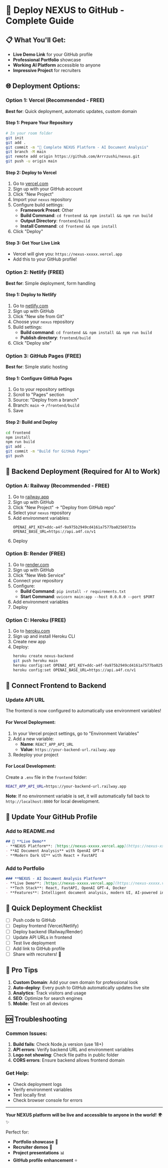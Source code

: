 # 🚀 **Deploy NEXUS to GitHub - Complete Guide**

## 📋 **What You'll Get:**
- **Live Demo Link** for your GitHub profile
- **Professional Portfolio** showcase
- **Working AI Platform** accessible to anyone
- **Impressive Project** for recruiters

## 🌐 **Deployment Options:**

### **Option 1: Vercel (Recommended - FREE)**
**Best for**: Quick deployment, automatic updates, custom domain

#### **Step 1: Prepare Your Repository**
```bash
# In your room folder
git init
git add .
git commit -m "🚀 Complete NEXUS Platform - AI Document Analysis"
git branch -M main
git remote add origin https://github.com/Arrrzushi/nexus.git
git push -u origin main
```

#### **Step 2: Deploy to Vercel**
1. Go to [vercel.com](https://vercel.com)
2. Sign up with your GitHub account
3. Click "New Project"
4. Import your `nexus` repository
5. Configure build settings:
   - **Framework Preset**: Other
   - **Build Command**: `cd frontend && npm install && npm run build`
   - **Output Directory**: `frontend/build`
   - **Install Command**: `cd frontend && npm install`
6. Click "Deploy"

#### **Step 3: Get Your Live Link**
- Vercel will give you: `https://nexus-xxxxx.vercel.app`
- Add this to your GitHub profile!

### **Option 2: Netlify (FREE)**
**Best for**: Simple deployment, form handling

#### **Step 1: Deploy to Netlify**
1. Go to [netlify.com](https://netlify.com)
2. Sign up with GitHub
3. Click "New site from Git"
4. Choose your `nexus` repository
5. Build settings:
   - **Build command**: `cd frontend && npm install && npm run build`
   - **Publish directory**: `frontend/build`
6. Click "Deploy site"

### **Option 3: GitHub Pages (FREE)**
**Best for**: Simple static hosting

#### **Step 1: Configure GitHub Pages**
1. Go to your repository settings
2. Scroll to "Pages" section
3. Source: "Deploy from a branch"
4. Branch: `main` → `/frontend/build`
5. Save

#### **Step 2: Build and Deploy**
```bash
cd frontend
npm install
npm run build
git add .
git commit -m "Build for GitHub Pages"
git push
```

## 🔧 **Backend Deployment (Required for AI to Work)**

### **Option A: Railway (Recommended - FREE)**
1. Go to [railway.app](https://railway.app)
2. Sign up with GitHub
3. Click "New Project" → "Deploy from GitHub repo"
4. Select your `nexus` repository
5. Add environment variables:
   ```
   OPENAI_API_KEY=ddc-a4f-9a975b2949cd4161a7577ba02560733a
   OPENAI_BASE_URL=https://api.a4f.co/v1
   ```
6. Deploy

### **Option B: Render (FREE)**
1. Go to [render.com](https://render.com)
2. Sign up with GitHub
3. Click "New Web Service"
4. Connect your repository
5. Configure:
   - **Build Command**: `pip install -r requirements.txt`
   - **Start Command**: `uvicorn main:app --host 0.0.0.0 --port $PORT`
6. Add environment variables
7. Deploy

### **Option C: Heroku (FREE)**
1. Go to [heroku.com](https://heroku.com)
2. Sign up and install Heroku CLI
3. Create new app
4. Deploy:
   ```bash
   heroku create nexus-backend
   git push heroku main
   heroku config:set OPENAI_API_KEY=ddc-a4f-9a975b2949cd4161a7577ba02560733a
   heroku config:set OPENAI_BASE_URL=https://api.a4f.co/v1
   ```

## 🔗 **Connect Frontend to Backend**

### **Update API URL**
The frontend is now configured to automatically use environment variables! 

#### **For Vercel Deployment:**
1. In your Vercel project settings, go to "Environment Variables"
2. Add a new variable:
   - **Name**: `REACT_APP_API_URL`
   - **Value**: `https://your-backend-url.railway.app`
3. Redeploy your project

#### **For Local Development:**
Create a `.env` file in the `frontend` folder:
```bash
REACT_APP_API_URL=https://your-backend-url.railway.app
```

**Note**: If no environment variable is set, it will automatically fall back to `http://localhost:8000` for local development.

## 📱 **Update Your GitHub Profile**

### **Add to README.md**
```markdown
## 🚀 **Live Demo**
- **NEXUS Platform**: [https://nexus-xxxxx.vercel.app](https://nexus-xxxxx.vercel.app)
- **AI Document Analysis** with OpenAI GPT-4
- **Modern Dark UI** with React + FastAPI
```

### **Add to Portfolio**
```markdown
### **NEXUS - AI Document Analysis Platform**
- **Live Demo**: [https://nexus-xxxxx.vercel.app](https://nexus-xxxxx.vercel.app)
- **Tech Stack**: React, FastAPI, OpenAI GPT-4, Docker
- **Features**: Intelligent document analysis, modern UI, AI-powered insights
```

## 🎯 **Quick Deployment Checklist**

- [ ] Push code to GitHub
- [ ] Deploy frontend (Vercel/Netlify)
- [ ] Deploy backend (Railway/Render)
- [ ] Update API URLs in frontend
- [ ] Test live deployment
- [ ] Add link to GitHub profile
- [ ] Share with recruiters! 🎉

## 🌟 **Pro Tips**

1. **Custom Domain**: Add your own domain for professional look
2. **Auto-deploy**: Every push to GitHub automatically updates live site
3. **Analytics**: Track visitors and usage
4. **SEO**: Optimize for search engines
5. **Mobile**: Test on all devices

## 🆘 **Troubleshooting**

### **Common Issues:**
1. **Build fails**: Check Node.js version (use 18+)
2. **API errors**: Verify backend URL and environment variables
3. **Logo not showing**: Check file paths in public folder
4. **CORS errors**: Ensure backend allows frontend domain

### **Get Help:**
- Check deployment logs
- Verify environment variables
- Test locally first
- Check browser console for errors

---

**Your NEXUS platform will be live and accessible to anyone in the world!** 🌍✨

Perfect for:
- **Portfolio showcase** 🎨
- **Recruiter demos** 💼
- **Project presentations** 📊
- **GitHub profile enhancement** ⭐
